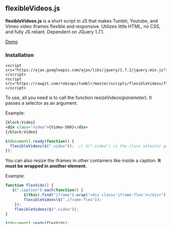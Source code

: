 ## flexibleVideos.js
**flexibleVideos.js** is a short script in JS that makes Tumblr, Youtube, and Vimeo video iframes flexible and responsive. Utilizes little HTML, no CSS, and fully JS reliant. Dependent on JQuery 1.7.1. 

[Demo](https://nouvae.tumblr.com/codes/flexibleVideos)

### Installation

```
<script src="https://ajax.googleapis.com/ajax/libs/jquery/1.7.1/jquery.min.js"></script>
<script src="https://rawgit.com/robinpx/tumblr/master/scripts/flexibleVideos/flexibleVideos.js"></script>
```
To use, all you need is to call the function resizeVideos(*parameter*). It passes a selector as an argument. 

Example:
```html
{block:Video}
<div class="video">{Video-500}</div>
{/block:Video}
```
```javascript
$(document).ready(function() {
  flexibleVideos($(".video"));  // $(".video") is the class selector passed in the argument
});
```

You can also resize the iframes in other containers like inside a caption.
**It must be wrapped in another element.**

Example:
```javascript
function flexVids() {
   $(".caption").each(function() {
        $(this).find("iframe").wrap("<div class='iframe-flex'></div>"); // wrap iframe 
        flexibleVideos($(".iframe-flex"));
    });
    flexibleVideos($(".video"));
}

$(document).ready(flexVids);
```

Implemented with infinite scroll:
```javascript
$(document).ready(function(){
    var $container = $('#posts');
    $container.infinitescroll({
            itemSelector: '.post',
            // options 
    },
    function(arrayOfNewElems) {
        flexVids();
    });
});
```
